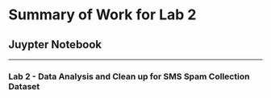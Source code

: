 # Summary of Work for Lab 2

## Juypter Notebook

---

### Lab 2 - Data Analysis and Clean up for SMS Spam Collection Dataset


